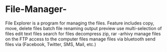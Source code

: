 # File-Manager-
File Explorer is a program for managing the files. Feature includes copy, move, delete files      batch file renaming      output preview      use multi-selection of files      edit text files      search for files      decompress zip, rar -arhivy      manage files on the FTP      access to the computer files      manage files via bluetooth      send files via (Facebook, Twitter,  SMS, Mail, etc.)
